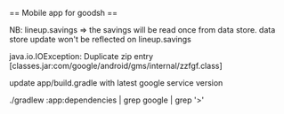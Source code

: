 == Mobile app for goodsh ==

NB: lineup.savings => the savings will be read once from data store. data store update won't be reflected on lineup.savings


java.io.IOException: Duplicate zip entry [classes.jar:com/google/android/gms/internal/zzfgf.class]

update app/build.gradle with latest google service version

./gradlew :app:dependencies | grep google | grep '>'